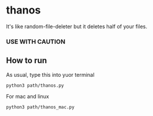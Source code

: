 # thanos
It's like random-file-deleter but it deletes half of your files.

### USE WITH CAUTION

## How to run
As usual, type this into yuor terminal
```
python3 path/thanos.py
```
For mac and linux
```
python3 path/thanos_mac.py
```
